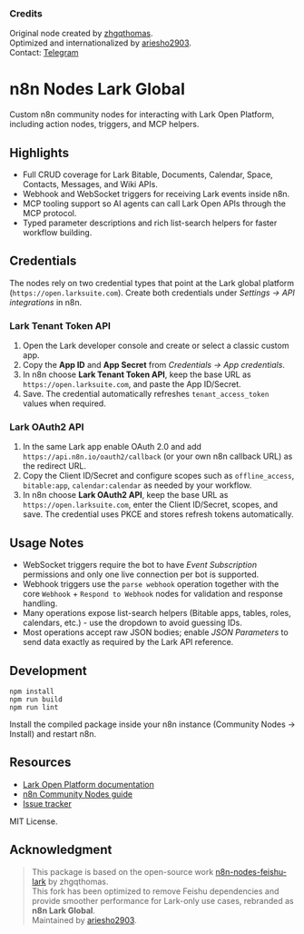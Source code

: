 ﻿### Credits
Original node created by [zhgqthomas](https://github.com/zhgqthomas/n8n-nodes-feishu-lark).  
Optimized and internationalized by [ariesho2903](https://github.com/ariesho2903).  
Contact: [Telegram](https://t.me/ariesho205)  
# n8n Nodes Lark Global

Custom n8n community nodes for interacting with Lark Open Platform, including action nodes, triggers, and MCP helpers.

## Highlights
- Full CRUD coverage for Lark Bitable, Documents, Calendar, Space, Contacts, Messages, and Wiki APIs.
- Webhook and WebSocket triggers for receiving Lark events inside n8n.
- MCP tooling support so AI agents can call Lark Open APIs through the MCP protocol.
- Typed parameter descriptions and rich list-search helpers for faster workflow building.

## Credentials

The nodes rely on two credential types that point at the Lark global platform (`https://open.larksuite.com`). Create both credentials under *Settings -> API integrations* in n8n.

### Lark Tenant Token API
1. Open the Lark developer console and create or select a classic custom app.
2. Copy the **App ID** and **App Secret** from *Credentials -> App credentials*.
3. In n8n choose **Lark Tenant Token API**, keep the base URL as `https://open.larksuite.com`, and paste the App ID/Secret.
4. Save. The credential automatically refreshes `tenant_access_token` values when required.

### Lark OAuth2 API
1. In the same Lark app enable OAuth 2.0 and add `https://api.n8n.io/oauth2/callback` (or your own n8n callback URL) as the redirect URL.
2. Copy the Client ID/Secret and configure scopes such as `offline_access`, `bitable:app`, `calendar:calendar` as needed by your workflow.
3. In n8n choose **Lark OAuth2 API**, keep the base URL as `https://open.larksuite.com`, enter the Client ID/Secret, scopes, and save. The credential uses PKCE and stores refresh tokens automatically.

## Usage Notes
- WebSocket triggers require the bot to have *Event Subscription* permissions and only one live connection per bot is supported.
- Webhook triggers use the `parse webhook` operation together with the core `Webhook` + `Respond to Webhook` nodes for validation and response handling.
- Many operations expose list-search helpers (Bitable apps, tables, roles, calendars, etc.) - use the dropdown to avoid guessing IDs.
- Most operations accept raw JSON bodies; enable *JSON Parameters* to send data exactly as required by the Lark API reference.

## Development
```
npm install
npm run build
npm run lint
```
Install the compiled package inside your n8n instance (Community Nodes -> Install) and restart n8n.

## Resources
- [Lark Open Platform documentation](https://open.larksuite.com/document/)
- [n8n Community Nodes guide](https://docs.n8n.io/integrations/community-nodes/)
- [Issue tracker](https://github.com/ariesho2903/n8n-nodes-lark-global/issues)

MIT License.


## Acknowledgment
> This package is based on the open-source work [n8n-nodes-feishu-lark](https://github.com/zhgqthomas/n8n-nodes-feishu-lark) by zhgqthomas.  
> This fork has been optimized to remove Feishu dependencies and provide smoother performance for Lark-only use cases, rebranded as **n8n Lark Global**.  
> Maintained by [ariesho2903](https://github.com/ariesho2903).








